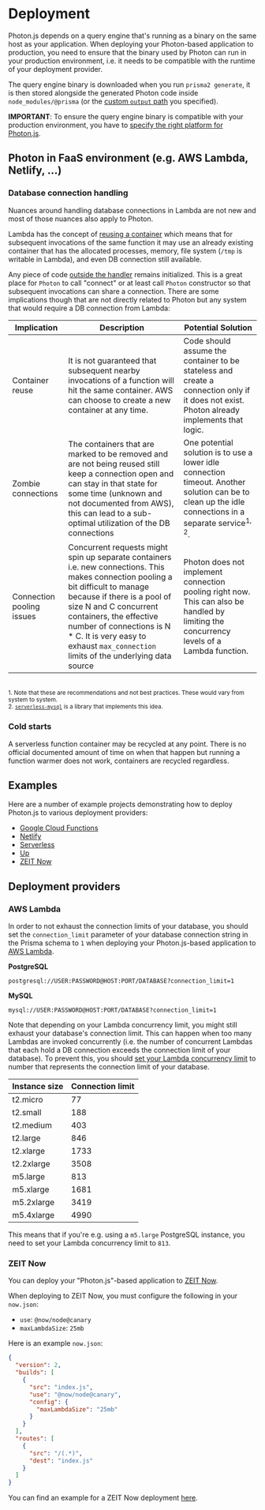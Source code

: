 # Deployment

Photon.js depends on a query engine that's running as a binary on the same host as your application. When deploying your Photon-based application to production, you need to ensure that the binary used by Photon can run in your production environment, i.e. it needs to be compatible with the runtime of your deployment provider.

The query engine binary is downloaded when you run `prisma2 generate`, it is then stored alongside the generated Photon code inside `node_modules/@prisma` (or the [custom `output` path](./codegen-and-node-setup.md) you specified).

**IMPORTANT**: To ensure the query engine binary is compatible with your production environment, you have to [specify the right platform for Photon.js](../core/generators/photonjs.md#specifying-the-right-platform-for-photon-js).

## Photon in FaaS environment (e.g. AWS Lambda, Netlify, ...)

### Database connection handling

Nuances around handling database connections in Lambda are not new and most of those nuances also apply to Photon.

Lambda has the concept of [reusing a container](https://aws.amazon.com/blogs/compute/container-reuse-in-lambda/) which means that for subsequent invocations of
the same function it may use an already existing container that has the allocated processes, memory, file system (`/tmp` is writable in Lambda), and even DB
connection still available.

Any piece of code [outside the handler](https://docs.aws.amazon.com/lambda/latest/dg/programming-model-v2.html) remains initialized. This is a great place for
`Photon` to call "connect" or at least call `Photon` constructor so that subsequent invocations can share a connection. There are some implications though that are not directly related to Photon but any system that would require a DB connection from Lambda:

| Implication               | Description                                                                                                                                                                                                                                                                                                                           | Potential Solution                                                                                                                                               |
| ------------------------- | ------------------------------------------------------------------------------------------------------------------------------------------------------------------------------------------------------------------------------------------------------------------------------------------------------------------------------------- | ---------------------------------------------------------------------------------------------------------------------------------------------------------------- |
| Container reuse           | It is not guaranteed that subsequent nearby invocations of a function will hit the same container. AWS can choose to create a new container at any time.                                                                                                                                                                              | Code should assume the container to be stateless and create a connection only if it does not exist. Photon already implements that logic.                        |
| Zombie connections        | The containers that are marked to be removed and are not being reused still keep a connection open and can stay in that state for some time (unknown and not documented from AWS), this can lead to a sub-optimal utilization of the DB connections                                                                                   | One potential solution is to use a lower idle connection timeout. Another solution can be to clean up the idle connections in a separate service<sup>1, 2</sup>. |
| Connection pooling issues | Concurrent requests might spin up separate containers i.e. new connections. This makes connection pooling a bit difficult to manage because if there is a pool of size N and C concurrent containers, the effective number of connections is N \* C. It is very easy to exhaust `max_connection` limits of the underlying data source | Photon does not implement connection pooling right now. This can also be handled by limiting the concurrency levels of a Lambda function.                        |

<br />
<sup>
1. Note that these are recommendations and not best practices. These would vary from system to system.
</sup>
<br />
<sup>
2. <a href="https://github.com/jeremydaly/serverless-mysql"><code>serverless-mysql</code></a> is a library that implements this idea.
</sup>

### Cold starts

A serverless function container may be recycled at any point. There is no official documented amount of time on when that happen but running a function warmer
does not work, containers are recycled regardless.

## Examples

Here are a number of example projects demonstrating how to deploy Photon.js to various deployment providers:

- [Google Cloud Functions](https://github.com/prisma/prisma-examples/tree/prisma2/deployment-platforms/google-cloud-functions)
- [Netlify](https://github.com/prisma/prisma-examples/tree/prisma2/deployment-platforms/netlify)
- [Serverless](https://github.com/prisma/prisma-examples/tree/prisma2/deployment-platforms/serverless)
- [Up](https://github.com/prisma/prisma-examples/tree/prisma2/deployment-platforms/up)
- [ZEIT Now](https://github.com/prisma/prisma-examples/tree/prisma2/deployment-platforms/zeit-now)

## Deployment providers

### AWS Lambda

In order to not exhaust the connection limits of your database, you should set the `connection_limit` parameter of your database connection string in the Prisma schema to `1` when deploying your Photon.js-based application to [AWS Lambda]().

**PostgreSQL**

```
postgresql://USER:PASSWORD@HOST:PORT/DATABASE?connection_limit=1
```

**MySQL**

```
mysql://USER:PASSWORD@HOST:PORT/DATABASE?connection_limit=1
```

Note that depending on your Lambda concurrency limit, you might still exhaust your database's connection limit. This can happen when too many Lambdas are invoked concurrently (i.e. the number of concurrent Lambdas that each hold a DB connection exceeds the connection limit of your database). To prevent this, you should [set your Lambda concurrency limit](https://docs.aws.amazon.com/lambda/latest/dg/configuration-concurrency.html) to number that represents the connection limit of your database.

| Instance size | Connection limit |
| :----------- | :------------ |
|   t2.micro    |       77       |
|   t2.small    |      188       |
|   t2.medium   |      403       |
|   t2.large    |      846       |
|   t2.xlarge   |      1733      |
|  t2.2xlarge   |      3508      |
|   m5.large    |      813       |
|   m5.xlarge   |      1681      |
|  m5.2xlarge   |      3419      |
|  m5.4xlarge   |      4990      |

This means that if you're e.g. using a `m5.large` PostgreSQL instance, you need to set your Lambda concurrency limit to `813`.

### ZEIT Now

You can deploy your "Photon.js"-based application to [ZEIT Now](https://zeit.co/now).

When deploying to ZEIT Now, you must configure the following in your `now.json`:

- `use`: `@now/node@canary`
- `maxLambdaSize`: `25mb`

Here is an example `now.json`:

```json
{
  "version": 2,
  "builds": [
    {
      "src": "index.js",
      "use": "@now/node@canary",
      "config": {
        "maxLambdaSize": "25mb"
      }
    }
  ],
  "routes": [
    {
      "src": "/(.*)",
      "dest": "index.js"
    }
  ]
}
```

You can find an example for a ZEIT Now deployment [here](https://github.com/prisma/prisma-examples/tree/prisma2/deployment-platforms/zeit-now).
